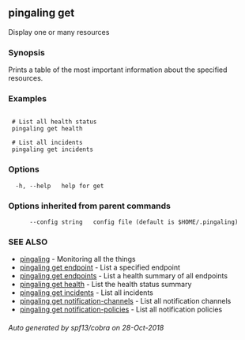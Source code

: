 ## pingaling get

Display one or many resources

### Synopsis

Prints a table of the most important information about the specified
resources.

### Examples

```

 # List all health status
 pingaling get health

 # List all incidents
 pingaling get incidents

```

### Options

```
  -h, --help   help for get
```

### Options inherited from parent commands

```
      --config string   config file (default is $HOME/.pingaling)
```

### SEE ALSO

* [pingaling](pingaling.md)	 - Monitoring all the things
* [pingaling get endpoint](pingaling_get_endpoint.md)	 - List a specified endpoint
* [pingaling get endpoints](pingaling_get_endpoints.md)	 - List a health summary of all endpoints
* [pingaling get health](pingaling_get_health.md)	 - List the health status summary
* [pingaling get incidents](pingaling_get_incidents.md)	 - List all incidents
* [pingaling get notification-channels](pingaling_get_notification-channels.md)	 - List all notification channels
* [pingaling get notification-policies](pingaling_get_notification-policies.md)	 - List all notification policies

###### Auto generated by spf13/cobra on 28-Oct-2018
